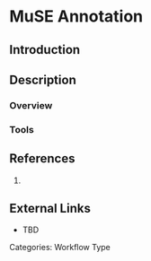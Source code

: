 # MuSE Annotation #
## Introduction ##
## Description ##
### Overview ###
### Tools ###
## References ##
1.

## External Links ##
* TBD

Categories: Workflow Type
